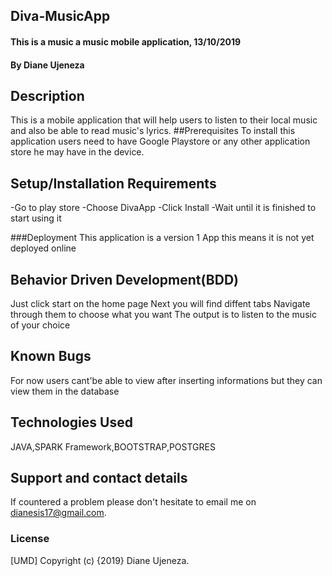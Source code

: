 ## Diva-MusicApp
#### This is a music a music mobile application, 13/10/2019
#### By Diane Ujeneza
## Description
This is a mobile application that will help users to listen to their local music and also be able to read music's lyrics.
##Prerequisites
To install this application users need to have Google Playstore or any other application store he may have in the device.

## Setup/Installation Requirements
-Go to play store
-Choose DivaApp
-Click Install
-Wait until it is finished to start using it

###Deployment
This application is a version 1 App this means it is not yet deployed online

## Behavior Driven Development(BDD)
Just click start on the home page
Next you will find diffent tabs
Navigate through them to choose what you want
The output is to listen to the music of your choice
## Known Bugs
For now users cant'be able to view after inserting informations but they can view them in the database
## Technologies Used
JAVA,SPARK Framework,BOOTSTRAP,POSTGRES
## Support and contact details
If countered a problem please don't hesitate to email me on dianesis17@gmail.com.
### License
[UMD]
Copyright (c) {2019} Diane Ujeneza.